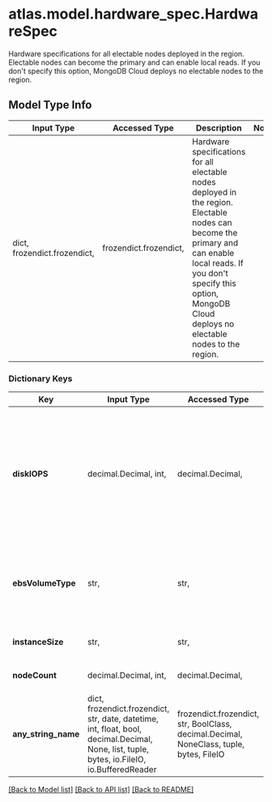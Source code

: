 # atlas.model.hardware_spec.HardwareSpec

Hardware specifications for all electable nodes deployed in the region. Electable nodes can become the primary and can enable local reads. If you don't specify this option, MongoDB Cloud deploys no electable nodes to the region.

## Model Type Info
Input Type | Accessed Type | Description | Notes
------------ | ------------- | ------------- | -------------
dict, frozendict.frozendict,  | frozendict.frozendict,  | Hardware specifications for all electable nodes deployed in the region. Electable nodes can become the primary and can enable local reads. If you don&#x27;t specify this option, MongoDB Cloud deploys no electable nodes to the region. | 

### Dictionary Keys
Key | Input Type | Accessed Type | Description | Notes
------------ | ------------- | ------------- | ------------- | -------------
**diskIOPS** | decimal.Decimal, int,  | decimal.Decimal,  | Target throughput desired for storage attached to your AWS-provisioned cluster. Change this parameter only if you:  - set &#x60;\&quot;replicationSpecs[n].regionConfigs[m].providerName\&quot; : \&quot;AWS\&quot;&#x60;. - set &#x60;\&quot;replicationSpecs[n].regionConfigs[m].electableSpecs.instanceSize\&quot; : \&quot;M30\&quot;&#x60; or greater not including &#x60;Mxx_NVME&#x60; tiers.  The maximum input/output operations per second (IOPS) depend on the selected **.instanceSize** and **.diskSizeGB**. This parameter defaults to the cluster tier&#x27;s standard IOPS value. Changing this value impacts cluster cost. MongoDB Cloud enforces minimum ratios of storage capacity to system memory for given cluster tiers. This keeps cluster performance consistent with large datasets.  - Instance sizes &#x60;M10&#x60; to &#x60;M40&#x60; have a ratio of disk capacity to system memory of 60:1. - Instance sizes greater than &#x60;M40&#x60; have a ratio of 120:1. | [optional] value must be a 32 bit integer
**ebsVolumeType** | str,  | str,  | Type of storage you want to attach to your AWS-provisioned cluster.  - &#x60;STANDARD&#x60; volume types can&#x27;t exceed the default input/output operations per second (IOPS) rate for the selected volume size.   - &#x60;PROVISIONED&#x60; volume types must fall within the allowable IOPS range for the selected volume size. | [optional] must be one of ["STANDARD", "PROVISIONED", ] if omitted the server will use the default value of "STANDARD"
**instanceSize** | str,  | str,  | Hardware specification for the instance sizes in this region. Each instance size has a default storage and memory capacity. The instance size you select applies to all the data-bearing hosts in your instance size. | [optional] must be one of ["M0", "M2", "M5", ] 
**nodeCount** | decimal.Decimal, int,  | decimal.Decimal,  | Number of read-only nodes for MongoDB Cloud to deploy to the region. Read-only nodes can never become the primary, but can enable local reads. | [optional] value must be a 32 bit integer
**any_string_name** | dict, frozendict.frozendict, str, date, datetime, int, float, bool, decimal.Decimal, None, list, tuple, bytes, io.FileIO, io.BufferedReader | frozendict.frozendict, str, BoolClass, decimal.Decimal, NoneClass, tuple, bytes, FileIO | any string name can be used but the value must be the correct type | [optional]

[[Back to Model list]](../../README.md#documentation-for-models) [[Back to API list]](../../README.md#documentation-for-api-endpoints) [[Back to README]](../../README.md)


